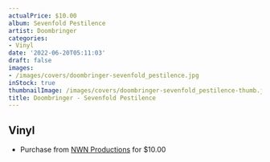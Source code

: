 ```yaml
---
actualPrice: $10.00
album: Sevenfold Pestilence
artist: Doombringer
categories:
- Vinyl
date: '2022-06-20T05:11:03'
draft: false
images:
- /images/covers/doombringer-sevenfold_pestilence.jpg
inStock: true
thumbnailImage: /images/covers/doombringer-sevenfold_pestilence-thumb.jpg
title: Doombringer - Sevenfold Pestilence
---
```


## Vinyl
* Purchase from [NWN Productions](http://shop.nwnprod.com/index.php?route=product/product&path=76&product_id=24597&sort=pd.name&order=ASC) for $10.00
